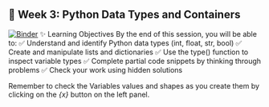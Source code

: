 ## 📘 Week 3: Python Data Types and Containers
[![Binder](https://mybinder.org/badge_logo.svg)](https://mybinder.org/v2/gh/B3K1ng/Big-Data-Course/SS2025?urlpath=%2Fdoc%2Ftree%2FExercises%2FW3%2FW3_BigData_DataTypes_SS25.ipynb)
✨ Learning Objectives
By the end of this session, you will be able to: ✅ Understand and identify Python data types (int, float, str, bool)
✅ Create and manipulate lists and dictionaries
✅ Use the type() function to inspect variable types
✅ Complete partial code snippets by thinking through problems
✅ Check your work using hidden solutions

Remember to check the Variables values and shapes as you create them by clicking on the *{x}* button on the left panel.

